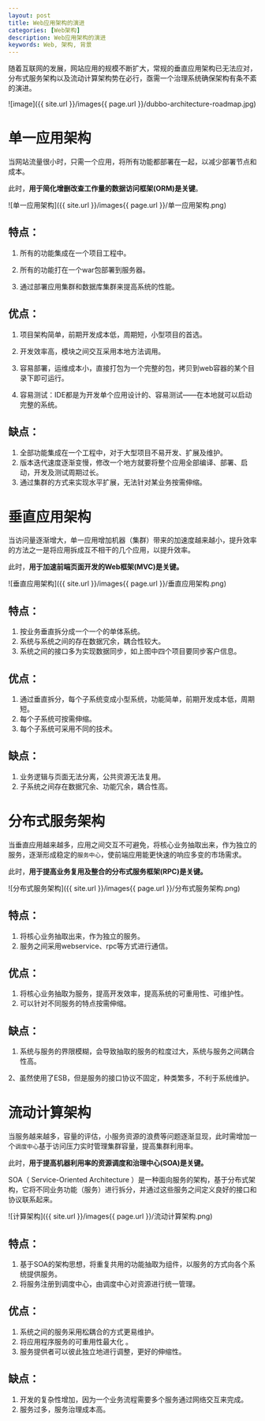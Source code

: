 ```yaml
---
layout: post
title: Web应用架构的演进
categories: [Web架构]
description: Web应用架构的演进
keywords: Web, 架构, 背景
---
```




随着互联网的发展，网站应用的规模不断扩大，常规的垂直应用架构已无法应对，分布式服务架构以及流动计算架构势在必行，亟需一个治理系统确保架构有条不紊的演进。

![image]({{ site.url }}/images{{ page.url }}/dubbo-architecture-roadmap.jpg)

# 单一应用架构

当网站流量很小时，只需一个应用，将所有功能都部署在一起，以减少部署节点和成本。

此时，**用于简化增删改查工作量的数据访问框架(ORM)是关键**。

![单一应用架构]({{ site.url }}/images{{ page.url }}/单一应用架构.png)

## **特点：**

1. 所有的功能集成在一个项目工程中。

2. 所有的功能打在一个war包部署到服务器。

3. 通过部署应用集群和数据库集群来提高系统的性能。

## 优点：

1. 项目架构简单，前期开发成本低，周期短，小型项目的首选。

2. 开发效率高，模块之间交互采用本地方法调用。
3. 容易部署，运维成本小，直接打包为一个完整的包，拷贝到web容器的某个目录下即可运行。
4. 容易测试：IDE都是为开发单个应用设计的、容易测试——在本地就可以启动完整的系统。

## 缺点：

1. 全部功能集成在一个工程中，对于大型项目不易开发、扩展及维护。
2. 版本迭代速度逐渐变慢，修改一个地方就要将整个应用全部编译、部署、启动，开发及测试周期过长。
3. 通过集群的方式来实现水平扩展，无法针对某业务按需伸缩。

# 垂直应用架构

当访问量逐渐增大，单一应用增加机器（集群）带来的加速度越来越小，提升效率的方法之一是将应用拆成互不相干的几个应用，以提升效率。

此时，**用于加速前端页面开发的Web框架(MVC)是关键。**

![垂直应用架构]({{ site.url }}/images{{ page.url }}/垂直应用架构.png)

## 特点：

1. 按业务垂直拆分成一个一个的单体系统。
2. 系统与系统之间的存在数据冗余，耦合性较大。
3.  系统之间的接口多为实现数据同步，如上图中四个项目要同步客户信息。 

## 优点：

1. 通过垂直拆分，每个子系统变成小型系统，功能简单，前期开发成本低，周期短。
2. 每个子系统可按需伸缩。
3. 每个子系统可采用不同的技术。

## 缺点：

1. 业务逻辑与页面无法分离，公共资源无法复用。
2. 子系统之间存在数据冗余、功能冗余，耦合性高。

# 分布式服务架构

当垂直应用越来越多，应用之间交互不可避免，将核心业务抽取出来，作为独立的服务，逐渐形成稳定的`服务中心`，使前端应用能更快速的响应多变的市场需求。

此时，**用于提高业务复用及整合的分布式服务框架(RPC)是关键。**

![分布式服务架构]({{ site.url }}/images{{ page.url }}/分布式服务架构.png)

## 特点： 

1. 将核心业务抽取出来，作为独立的服务。 
2. 服务之间采用webservice、rpc等方式进行通信。

## 优点： 

1. 将核心业务抽取为服务，提高开发效率，提高系统的可重用性、可维护性。
2. 可以针对不同服务的特点按需伸缩。 

## 缺点：

1. 系统与服务的界限模糊，会导致抽取的服务的粒度过大，系统与服务之间耦合性高。 

2、虽然使用了ESB，但是服务的接口协议不固定，种类繁多，不利于系统维护。 

# 流动计算架构

当服务越来越多，容量的评估，小服务资源的浪费等问题逐渐显现，此时需增加一个`调度中心`基于访问压力实时管理集群容量，提高集群利用率。

此时，**用于提高机器利用率的资源调度和治理中心(SOA)是关键。**

SOA（ Service-Oriented Architecture ）是一种面向服务的架构，基于分布式架构，它将不同业务功能（服务）进行拆分，并通过这些服务之间定义良好的接口和协议联系起来。 

![计算架构]({{ site.url }}/images{{ page.url }}/流动计算架构.png)

## 特点： 

1. 基于SOA的架构思想，将重复共用的功能抽取为组件，以服务的方式向各个系统提供服务。 
2. 将服务注册到调度中心，由调度中心对资源进行统一管理。

## 优点： 

1. 系统之间的服务采用松耦合的方式更易维护。
2. 将应用程序服务的可重用性最大化 。
3. 服务提供者可以彼此独立地进行调整，更好的伸缩性。 

## 缺点：

1. 开发的复杂性增加，因为一个业务流程需要多个服务通过网络交互来完成。
2. 服务过多，服务治理成本高。